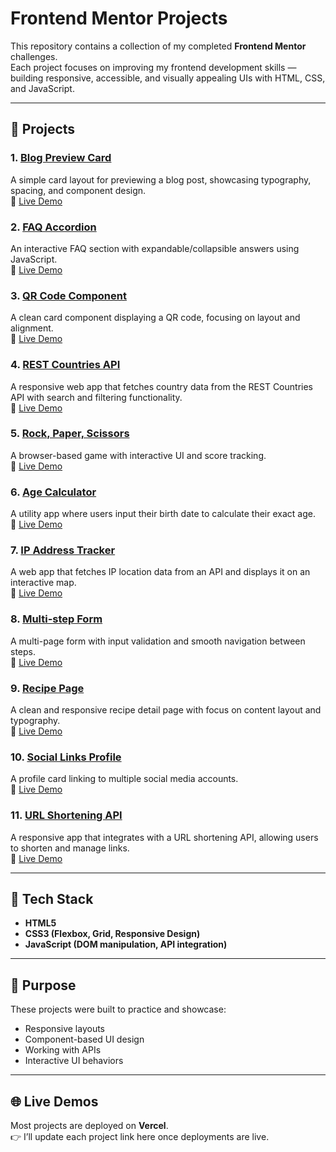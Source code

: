 # Frontend Mentor Projects

This repository contains a collection of my completed **Frontend Mentor** challenges.  
Each project focuses on improving my frontend development skills — building responsive, accessible, and visually appealing UIs with HTML, CSS, and JavaScript.

---

## 📂 Projects

### 1. [Blog Preview Card](./Blog-preview-card)
A simple card layout for previewing a blog post, showcasing typography, spacing, and component design.<br>
🔗 [Live Demo](https://your-vercel-link.com)

### 2. [FAQ Accordion](./Faq-accordian)
An interactive FAQ section with expandable/collapsible answers using JavaScript.<br>
🔗 [Live Demo](https://faq-accordion-1.vercel.app/)

### 3. [QR Code Component](./QR-code-component)
A clean card component displaying a QR code, focusing on layout and alignment.<br>
🔗 [Live Demo](https://qr-code-component-1-indol.vercel.app/)

### 4. [REST Countries API](./Rest-Countries-API)
A responsive web app that fetches country data from the REST Countries API with search and filtering functionality.<br>
🔗 [Live Demo](https://rest-countries-api-1-six.vercel.app/)

### 5. [Rock, Paper, Scissors](./Rock-Paper-Scissors-)
A browser-based game with interactive UI and score tracking.<br>
🔗 [Live Demo](https://rock-paper-scissors-1-one.vercel.app/)

### 6. [Age Calculator](./age-calculator)
A utility app where users input their birth date to calculate their exact age.<br>
🔗 [Live Demo](https://your-vercel-link.com)

### 7. [IP Address Tracker](./ip-address-tracker)
A web app that fetches IP location data from an API and displays it on an interactive map.<br>
🔗 [Live Demo](https://ip-address-tracker-1-xi.vercel.app/)

### 8. [Multi-step Form](./multi-step-form)
A multi-page form with input validation and smooth navigation between steps.<br>
🔗 [Live Demo](https://mutli-step-form-1.vercel.app/)

### 9. [Recipe Page](./recipe-page-main)
A clean and responsive recipe detail page with focus on content layout and typography.<br>
🔗 [Live Demo](https://your-vercel-link.com)

### 10. [Social Links Profile](./social-links)
A profile card linking to multiple social media accounts.<br>
🔗 [Live Demo](https://your-vercel-link.com)

### 11. [URL Shortening API](./url-shortening-api)
A responsive app that integrates with a URL shortening API, allowing users to shorten and manage links.<br>
🔗 [Live Demo](https://url-shortening-api-1.vercel.app/)

---

## 🚀 Tech Stack
- **HTML5**
- **CSS3 (Flexbox, Grid, Responsive Design)**
- **JavaScript (DOM manipulation, API integration)**

---

## 🎯 Purpose
These projects were built to practice and showcase:
- Responsive layouts
- Component-based UI design
- Working with APIs
- Interactive UI behaviors

---

## 🌐 Live Demos
Most projects are deployed on **Vercel**.  
👉 I’ll update each project link here once deployments are live.

